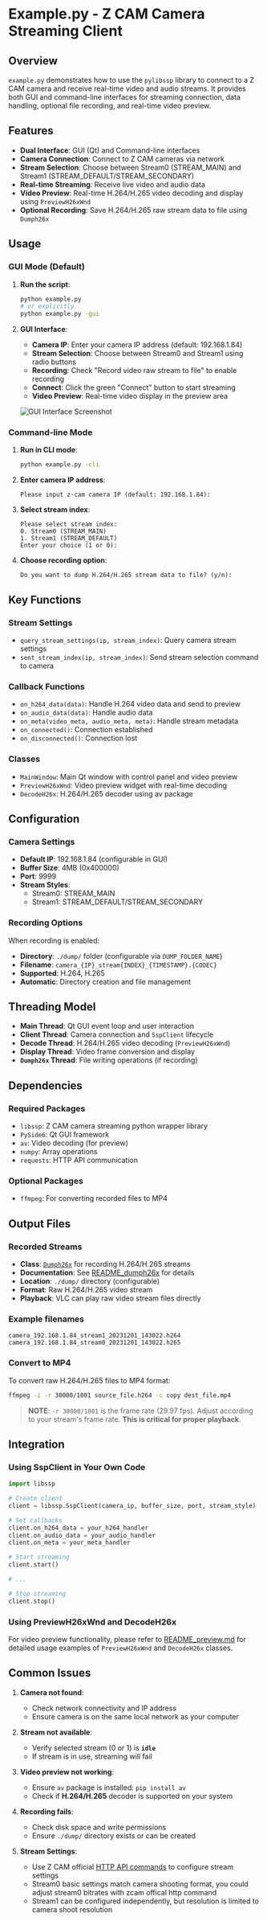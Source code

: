 # Example.py - Z CAM Camera Streaming Client

## Overview

`example.py` demonstrates how to use the `pylibssp` library to connect to a Z CAM camera and receive real-time video and audio streams. It provides both GUI and command-line interfaces for streaming connection, data handling, optional file recording, and real-time video preview.

## Features

- **Dual Interface**: GUI (Qt) and Command-line interfaces
- **Camera Connection**: Connect to Z CAM cameras via network
- **Stream Selection**: Choose between Stream0 (STREAM_MAIN) and Stream1 (STREAM_DEFAULT/STREAM_SECONDARY)
- **Real-time Streaming**: Receive live video and audio data
- **Video Preview**: Real-time H.264/H.265 video decoding and display using `PreviewH26xWnd`
- **Optional Recording**: Save H.264/H.265 raw stream data to file using `Dumph26x`

## Usage

### GUI Mode (Default)

1. **Run the script**:
   ```bash
   python example.py
   # or explicitly
   python example.py -gui
   ```

2. **GUI Interface**:
   - **Camera IP**: Enter your camera IP address (default: 192.168.1.84)
   - **Stream Selection**: Choose between Stream0 and Stream1 using radio buttons
   - **Recording**: Check "Record video raw stream to file" to enable recording
   - **Connect**: Click the green "Connect" button to start streaming
   - **Video Preview**: Real-time video display in the preview area

   ![GUI Interface Screenshot](../docs/assets/example_ui.png)

   
### Command-line Mode

1. **Run in CLI mode**:
   ```bash
   python example.py -cli
   ```

2. **Enter camera IP address**:
   ```
   Please input z-cam camera IP (default: 192.168.1.84):
   ```

3. **Select stream index**:
   ```
   Please select stream index:
   0. Stream0 (STREAM_MAIN)
   1. Stream1 (STREAM_DEFAULT)
   Enter your choice (1 or 0):
   ```

4. **Choose recording option**:
   ```
   Do you want to dump H.264/H.265 stream data to file? (y/n):
   ```

## Key Functions

### Stream Settings
- `query_stream_settings(ip, stream_index)`: Query camera stream settings
- `sent_stream_index(ip, stream_index)`: Send stream selection command to camera

### Callback Functions
- `on_h264_data(data)`: Handle H.264 video data and send to preview
- `on_audio_data(data)`: Handle audio data
- `on_meta(video_meta, audio_meta, meta)`: Handle stream metadata
- `on_connected()`: Connection established
- `on_disconnected()`: Connection lost

### Classes
- `MainWindow`: Main Qt window with control panel and video preview
- `PreviewH26xWnd`: Video preview widget with real-time decoding
- `DecodeH26x`: H.264/H.265 decoder using av package

## Configuration

### Camera Settings
- **Default IP**: 192.168.1.84 (configurable in GUI)
- **Buffer Size**: 4MB (0x400000)
- **Port**: 9999
- **Stream Styles**: 
  - Stream0: STREAM_MAIN
  - Stream1: STREAM_DEFAULT/STREAM_SECONDARY

### Recording Options
When recording is enabled:
- **Directory**: `./dump/` folder (configurable via `DUMP_FOLDER_NAME`)
- **Filename**: `camera_{IP}_stream{INDEX}_{TIMESTAMP}.{CODEC}`
- **Supported**: H.264, H.265
- **Automatic**: Directory creation and file management

## Threading Model

- **Main Thread**: Qt GUI event loop and user interaction
- **Client Thread**: Camera connection and `SspClient` lifecycle
- **Decode Thread**: H.264/H.265 video decoding (`PreviewH26xWnd`)
- **Display Thread**: Video frame conversion and display
- **`Dumph26x` Thread**: File writing operations (if recording)

## Dependencies

### Required Packages
- `libssp`: Z CAM camera streaming python wrapper library
- `PySide6`: Qt GUI framework
- `av`: Video decoding (for preview)
- `numpy`: Array operations
- `requests`: HTTP API communication

### Optional Packages
- `ffmpeg`: For converting recorded files to MP4

## Output Files

### Recorded Streams
- **Class**: [`Dumph26x`](./dump_h26x.py) for recording H.264/H.265 streams
- **Documentation**: See [README_dumph26x](./README_dumph26x.md) for details
- **Location**: `./dump/` directory (configurable)
- **Format**: Raw H.264/H.265 video stream
- **Playback**: VLC can play raw video stream files directly

### Example filenames
```
camera_192.168.1.84_stream1_20231201_143022.h264
camera_192.168.1.84_stream0_20231201_143022.h265
```

### Convert to MP4
To convert raw H.264/H.265 files to MP4 format:

```bash
ffmpeg -i -r 30000/1001 source_file.h264 -c copy dest_file.mp4
```

> **NOTE**: `-r 30000/1001` is the frame rate (29.97 fps). Adjust according to your stream's frame rate. **This is critical for proper playback**.

## Integration

### Using SspClient in Your Own Code

```python
import libssp

# Create client
client = libssp.SspClient(camera_ip, buffer_size, port, stream_style)

# Set callbacks
client.on_h264_data = your_h264_handler
client.on_audio_data = your_audio_handler
client.on_meta = your_meta_handler

# Start streaming
client.start()

# ...

# Stop streaming
client.stop()
```

### Using PreviewH26xWnd and DecodeH26x
For video preview functionality, please refer to [README_preview.md](./README_preview.md) for detailed usage examples of `PreviewH26xWnd` and `DecodeH26x` classes.

## Common Issues

1. **Camera not found**: 
   - Check network connectivity and IP address
   - Ensure camera is on the same local network as your computer

2. **Stream not available**: 
   - Verify selected stream (0 or 1) is **`idle`**
   - If stream is in use, streaming will fail

3. **Video preview not working**:
   - Ensure `av` package is installed: `pip install av`
   - Check if **H.264/H.265** decoder is supported on your system

4. **Recording fails**:
   - Check disk space and write permissions
   - Ensure `./dump/` directory exists or can be created

5. **Stream Settings**: 
   - Use Z CAM official [HTTP API commands](https://github.com/imaginevision/Z-Camera-Doc/blob/master/E2/protocol/http/http.md) to configure stream settings
   - Stream0 basic settings match camera shooting format, you could adjust stream0 bitrates with zcam offical http command
   - Stream1 can be configured independently, but resolution is limited to camera shoot resolution